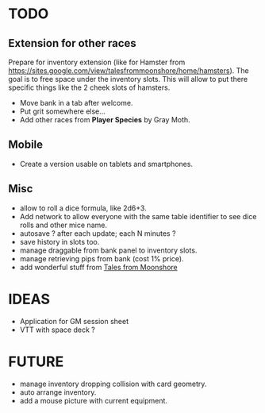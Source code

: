 # TODO

## Extension for other races
Prepare for inventory extension (like for Hamster from https://sites.google.com/view/talesfrommoonshore/home/hamsters). The goal is to free space under the inventory slots. This will allow to put there specific things like the 2 cheek slots of hamsters.
- Move bank in a tab after welcome.
- Put grit somewhere else...
- Add other races from **Player Species** by Gray Moth.

## Mobile
- Create a version usable on tablets and smartphones.

## Misc
- allow to roll a dice formula, like 2d6+3.
- Add network to allow everyone with the same table identifier to see dice rolls and other mice name.
- autosave ? after each update; each N minutes ?
- save history in slots too.
- manage draggable from bank panel to inventory slots.
- manage retrieving pips from bank (cost 1% price).
- add wonderful stuff from [Tales from Moonshore](https://sites.google.com/view/talesfrommoonshore/home)

# IDEAS
- Application for GM session sheet
- VTT with space deck ?

# FUTURE
- manage inventory dropping collision with card geometry.
- auto arrange inventory.
- add a mouse picture with current equipment.
